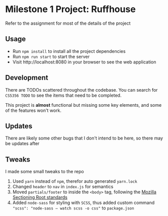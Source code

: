 # Milestone 1 Project: Ruffhouse

Refer to the assignment for most of the details of the project

## Usage

* Run  `npm install` to install all the project dependencies
* Run `npm run start` to start the server
* Visit http://localhost:8080 in your browser to see the web application

## Development

There are TODOs scattered throughout the codebase. You can search for `CS5356 TODO` to see the items that need to be completed.

This project is __almost__ functional but missing some key elements, and some of the features won't work.

## Updates

There are likely some other bugs that I don't intend to be here, so there may be updates after

## Tweaks

I made some small tweaks to the repo

1. Used `yarn` instead of `npm`, therefor auto generated `yarn.lock` 
2. Changed `header` to `nav` in `index.js` for semantics
3. Moved `partials/footer` to inside the `<body>` tag, following the [Mozilla Sectioning Root standards](https://developer.mozilla.org/en-US/docs/Web/HTML/Element/Heading_Elements#Sectioning_root)
4. Added `node-sass` for styling with `SCSS`, thus added custom command `"scss": "node-sass — watch scss -o css"` to `package.json`
